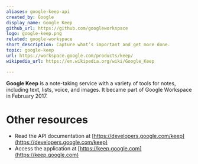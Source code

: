 ```yaml
---
aliases: google-keep-api
created_by: Google
display_name: Google Keep
github_url: https://github.com/googleworkspace
logo: google-keep.png
related: google-workspace
short_description: Capture what’s important and get more done.
topic: google-keep
url: https://workspace.google.com/products/keep/
wikipedia_url: https://en.wikipedia.org/wiki/Google_Keep

---
```

**Google Keep** is a note-taking service with a variety of tools for notes, including text, lists, voice, and images. It became part of Google Workspace in February 2017.

# Other resources
- Read the API documentation at [https://developers.google.com/keep](https://developers.google.com/keep)
- Access the application at [https://keep.google.com](https://keep.google.com)
